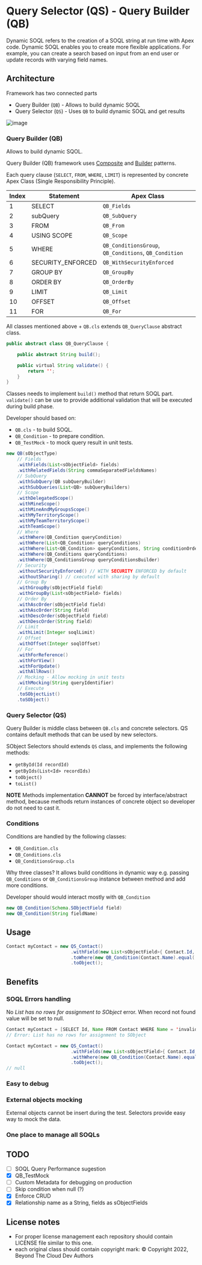 # Query Selector (QS) - Query Builder (QB)

Dynamic SOQL refers to the creation of a SOQL string at run time with Apex code. Dynamic SOQL enables you to create more flexible applications. For example, you can create a search based on input from an end user or update records with varying field names.

## Architecture

Framework has two connected parts
- Query Builder (`QB`) - Allows to build dynamic SOQL
- Query Selector (`QS`) - Uses `QB` to build dynamic SOQL and get results

![image](README.svg)
### Query Builder (QB)

Allows to build dynamic SQOL.

Query Builder (QB) framework uses [Composite](https://refactoring.guru/design-patterns/composite) and [Builder](https://refactoring.guru/design-patterns/builder) patterns.

Each query clause (`SELECT`, `FROM`, `WHERE`, `LIMIT`) is represented by concrete Apex Class (Single Responsibility Principle).

| Index | Statement         | Apex Class                                            |
| ----- | ----------------- | ----------------------------------------------------- |
| 1     | SELECT            | `QB_Fields`                                           |
| 2     | subQuery          | `QB_SubQuery`                                         |
| 3     | FROM              | `QB_From`                                             |
| 4     | USING SCOPE       | `QB_Scope`                                            |
| 5     | WHERE             | `QB_ConditionsGroup`, `QB_Conditions`, `QB_Condition` |
| 6     | SECURITY_ENFORCED | `QB_WithSecurityEnforced`                             |
| 7     | GROUP BY          | `QB_GroupBy`                                          |
| 8     | ORDER BY          | `QB_OrderBy`                                          |
| 9     | LIMIT             | `QB_Limit`                                            |
| 10    | OFFSET            | `QB_Offset`                                           |
| 11    | FOR               | `QB_For`                                              |


All classes mentioned above + `QB.cls` extends `QB_QueryClause` abstract class.

```java
public abstract class QB_QueryClause {

    public abstract String build();

    public virtual String validate() {
        return '';
    }
}
```

Classes needs to implement `build()` method that return SOQL part.
`validate()` can be use to provide additional validation that will be executed during build phase.

Developer should based on:
- `QB.cls` - to build SOQL.
- `QB_Condition` - to prepare condition.
- `QB_TestMock` - to mock query result in unit tests.

```java
new QB(sObjectType)
    // Fields
    .withFields(List<sObjectField> fields)
    .withRelatedFields(String commaSeparatedFieldsNames)
    // SubQuery
    .withSubQuery(QB subQueryBuilder)
    .withSubQueries(List<QB> subQueryBuilders)
    // Scope
    .withDelegatedScope()
    .withMineScope()
    .withMineAndMyGroupsScope()
    .withMyTerritoryScope()
    .withMyTeamTerritoryScope()
    .withTeamScope()
    // Where
    .withWhere(QB_Condition queryCondition)
    .withWhere(List<QB_Condition> queryConditions)
    .withWhere(List<QB_Condition> queryConditions, String conditionOrder)
    .withWhere(QB_Conditions queryConditions)
    .withWhere(QB_ConditionsGroup queryConditionsBuilder)
    // Security
    .withoutSecurityEnforced() // WITH SECURITY ENFORCED by default
    .withoutSharing() // cxecuted with sharing by default
    // Group By
    .withGroupBy(sObjectField field)
    .withGroupBy(List<sObjectField> fields)
    // Order By
    .withAscOrder(sObjectField field)
    .withAscOrder(String field)
    .withDescOrder(sObjectField field)
    .withDescOrder(String field)
    // Limit
    .withLimit(Integer soqlLimit)
    // Offset
    .withOffset(Integer soqlOffset)
    // For
    .withForReference()
    .withForView()
    .withForUpdate()
    .withAllRows()
    // Mocking - Allow mocking in unit tests
    .withMocking(String queryIdentifier)
    // Execute
    .toSObjectList()
    .toSObject()
```

### Query Selector (QS)

Query Builder is middle class between `QB.cls` and concrete selectors.
QS contains default methods that can be used by new selectors.

SObject Selectors should extends `QS` class, and implements the following methods:
- `getById(Id recordId)`
- `getByIds(List<Id> recordIds)`
- `toObject()`
- `toList()`

**NOTE** Methods implementation **CANNOT** be forced by interface/abstract method, because methods return instances of concrete object so developer do not need to cast it.

### Conditions

Conditions are handled by the following classes:
 - `QB_Condition.cls`
 - `QB_Conditions.cls`
 - `QB_ConditionsGroup.cls`

Why three classes?
It allows build conditions in dynamic way e.g. passing `QB_Conditions` or `QB_ConditionsGroup` instance between method and add more conditions.

Developer should would interact mostly with `QB_Condition`

```java
new QB_Condition(Schema.SObjectField field)
new QB_Condition(String fieldName)

```


## Usage

```java
Contact myContact = new QS_Contact()
                        .withField(new List<sObjectField>{ Contact.Id, Contact.FirstName, Contact.LastName })
                        .toWhere(new QB_Condition(Contact.Name).equal('Contact1'))
                        .toObject();
```

## Benefits

### SOQL Errors handling

No *List has no rows for assignment to SObject* error. When record not found value will be set to null.

```java
Contact myContact = [SELECT Id, Name FROM Contact WHERE Name = 'invalidName'];
// Error: List has no rows for assignment to SObject

Contact myContact = new QS_Contact()
                        .withFields(new List<sObjectField>{ Contact.Id, Contact.Name })
                        .withWhere(new QB_Condition(Contact.Name).equal('invalidName'))
                        .toObject();
// null
```

### Easy to debug

### External objects mocking

External objects cannot be insert during the test. Selectors provide easy way to mock the data.

### One place to manage all SOQLs

## TODO

- [ ] SOQL Query Performance sugestion
- [x] QB_TestMock
- [ ] Custom Metadata for debugging on production
- [ ] Skip condition when null (?)
- [x] Enforce CRUD
- [x] Relationship name as a String, fields as sObjectFields

## License notes

- For proper license management each repository should contain LICENSE file similar to this one.
- each original class should contain copyright mark: © Copyright 2022, Beyond The Cloud Dev Authors
